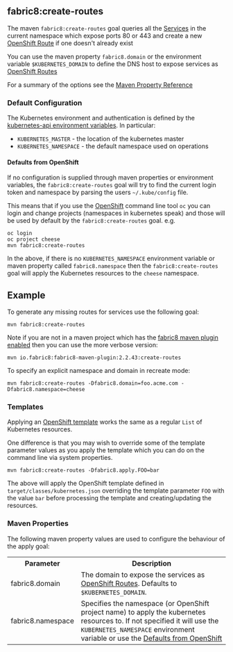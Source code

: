 ## fabric8:create-routes

The maven `fabric8:create-routes` goal queries all the [Services](services.html) in the current namespace which expose ports 80 or 443 and create a new [OpenShift Route](http://docs.openshift.org/latest/admin_guide/router.html) if one doesn't already exist

You can use the maven property `fabric8.domain` or the environment variable `$KUBERNETES_DOMAIN` to define the DNS host to expose services as [OpenShift Routes](http://docs.openshift.org/latest/admin_guide/router.html)

For a summary of the options see the [Maven Property Reference](#maven-properties)

### Default Configuration

The Kubernetes environment and authentication is defined by the [kubernetes-api environment variables](https://github.com/fabric8io/fabric8/tree/master/components/kubernetes-api#configuration). In particular:

* `KUBERNETES_MASTER` - the location of the kubernetes master
* `KUBERNETES_NAMESPACE` - the default namespace used on operations

#### Defaults from OpenShift

If no configuration is supplied through maven properties or environment variables, the `fabric8:create-routes` goal will try to find the current login token and namespace by parsing the users `~/.kube/config` file.

This means that if you use the [OpenShift](http://www.openshift.org/) command line tool `oc` you can login and change projects (namespaces in kubernetes speak) and those will be used by default by the `fabric8:create-routes` goal. e.g.

```
oc login
oc project cheese
mvn fabric8:create-routes
```
In the above, if there is no `KUBERNETES_NAMESPACE` environment variable or maven property called `fabric8.namespace` then the `fabric8:create-routes` goal will apply the Kubernetes resources to the `cheese` namespace.

## Example

To generate any missing routes for services use the following goal:

    mvn fabric8:create-routes

Note if you are not in a maven project which has the [fabric8 maven plugin enabled](mavenPlugin.html) then you can use the more verbose version:

    mvn io.fabric8:fabric8-maven-plugin:2.2.43:create-routes

To specify an explicit namespace and domain in recreate mode:

    mvn fabric8:create-routes -Dfabric8.domain=foo.acme.com -Dfabric8.namespace=cheese   

### Templates

Applying an [OpenShift template](http://docs.openshift.org/latest/dev_guide/templates.html) works the same as a regular `List` of Kubernetes resources. 

One difference is that you may wish to override some of the template parameter values as you apply the template which you can do on the command line via system properties.

    mvn fabric8:create-routes -Dfabric8.apply.FOO=bar
    
The above will apply the OpenShift template defined in `target/classes/kubernetes.json` overriding the template parameter `FOO` with the value `bar` before processing the template and creating/updating the resources.

### Maven Properties

The following maven property values are used to configure the behaviour of the apply goal:

<table class="table table-striped">
<tr>
<th>Parameter</th>
<th>Description</th>
</tr>
<tr>
<td>fabric8.domain</td>
<td>The domain to expose the services as <a href="http://docs.openshift.org/latest/admin_guide/router.html">OpenShift Routes</a>. Defaults to <code>$KUBERNETES_DOMAIN</code>.</td>
</tr>
<tr>
<td>fabric8.namespace</td>
<td>Specifies the namespace (or OpenShift project name) to apply the kubernetes resources to. If not specified it will use the <code>KUBERNETES_NAMESPACE</code> environment variable or use the <a href="#defaults-from-openshift">Defaults from OpenShift</a></td>
</tr>
</table>

